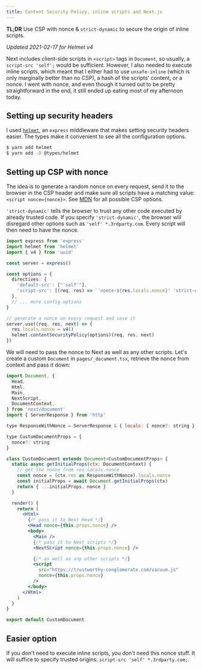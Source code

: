 ```yaml
---
title: Content Security Policy, inline scripts and Next.js
---
```

**TL;DR** Use CSP with nonce & `strict-dynamic` to secure the origin of inline scripts.

_Updated 2021-02-17 for Helmet v4_

Next includes client-side scripts in `<script>` tags in `Document`, so usually, a `script-src 'self';` would be sufficient.
However, I also needed to execute inline scripts, which meant that I either had to use `unsafe-inline` (which is only marginally better than no CSP), a hash of the scripts' content, or a nonce.
I went with nonce, and even though it turned out to be pretty straightforward in the end, it still ended up eating most of my afternoon today.

## Setting up security headers

I used [`helmet`](https://helmetjs.github.io/), an `express` middleware that makes setting security headers easier.
The types make it convenient to see all the configuration options.

```bash
$ yarn add helmet
$ yarn add -D @types/helmet
```

## Setting up CSP with nonce

The idea is to generate a random nonce on every request, send it to the browser in the CSP header and make sure all scripts have a matching value: `<script nonce={nonce}>`.
See [MDN](https://developer.mozilla.org/en-US/docs/Web/HTTP/CSP) for all possible CSP options.

`'strict-dynamic'` tells the browser to trust any other code executed by already trusted code.
If you specify `'strict-dynamic'`, the browser will disregard other options such as `'self' *.3rdparty.com`.
Every script will then need to have the nonce.

```ts
import express from 'express'
import helmet from 'helmet'
import { v4 } from 'uuid'

const server = express()

const options = {
  directives: {
    'default-src': ["'self'"],
    'script-src': [(req, res) => `'nonce-${res.locals.nonce}' 'strict-dynamic'`],
  },
  // ... more config options
}

// generate a nonce on every request and save it
server.use((req, res, next) => {
  res.locals.nonce = v4()
  helmet.contentSecurityPolicy(options)(req, res, next)
})
```

We will need to pass the nonce to Next as well as any other scripts.
Let's create a custom `Document` in `pages/_document.tsx`, retrieve the nonce from context and pass it down:

```jsx
import Document, {
  Head,
  Html,
  Main,
  NextScript,
  DocumentContext,
} from 'next/document'
import { ServerResponse } from 'http'

type ResponseWithNonce = ServerResponse & { locals: { nonce?: string } }

type CustomDocumentProps = {
  nonce?: string
}

class CustomDocument extends Document<CustomDocumentProps> {
  static async getInitialProps(ctx: DocumentContext) {
    // get the nonce from res.locals.nonce
    const nonce = (ctx.res as ResponseWithNonce).locals.nonce
    const initialProps = await Document.getInitialProps(ctx)
    return { ...initialProps, nonce }
  }

  render() {
    return (
      <Html>
        {/* pass it to Next Head */}
        <Head nonce={this.props.nonce} />
        <body>
          <Main />
          {/* pass it to Next scripts */}
          <NextScript nonce={this.props.nonce} />

          {/* as well as any other scripts */}
          <script
            src="https://trustworthy-conglomerate.com/vacuum.js"
            nonce={this.props.nonce}
          />
        </body>
      </Html>
    )
  }
}

export default CustomDocument
```

## Easier option

If you don't need to execute inline scripts, you don't need this nonce stuff.
It will suffice to specify trusted origins: `script-src 'self' *.3rdparty.com;`.
